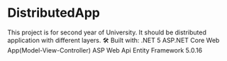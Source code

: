 # DistributedApp
This project is for second year of University. It should be distributed application with different layers.  🛠 Built with: .NET 5 ASP.NET Core Web App(Model-View-Controller) ASP Web Api Entity Framework 5.0.16
